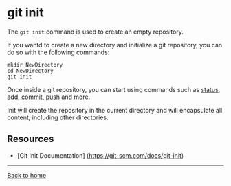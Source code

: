 # git init

The `git init` command is used to create an empty repository.

If you wantd to create a new directory and initialize a git repository, you can do so with the following commands:
```
mkdir NewDirectory
cd NewDirectory
git init
```

Once inside a git repository, you can start using commands such as
[status](./Status.md),
[add](./Add.md),
[commit](./Commit.md),
[push](Push.md)
and more.

Init will create the repository in the current directory and will encapsulate all content, including other directories.

## Resources

- [Git Init Documentation] (https://git-scm.com/docs/git-init)

---

[Back to home](../README.md)